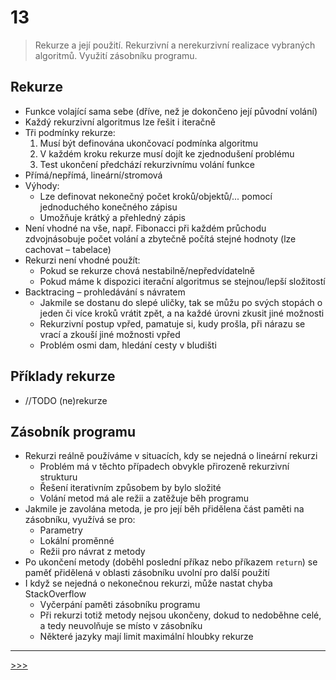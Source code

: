 # 13

> Rekurze a její použití. Rekurzivní a nerekurzivní realizace vybraných algoritmů. Využití zásobníku programu.

## Rekurze

* Funkce volající sama sebe (dříve, než je dokončeno její původní volání)
* Každý rekurzivní algoritmus lze řešit i iteračně
* Tři podmínky rekurze:
  1. Musí být definována ukončovací podmínka algoritmu
  2. V každém kroku rekurze musí dojít ke zjednodušení problému
  3. Test ukončení předchází rekurzivnímu volání funkce
* Přímá/nepřímá, lineární/stromová
* Výhody:
  * Lze definovat nekonečný počet kroků/objektů/... pomocí jednoduchého konečného zápisu
  * Umožňuje krátký a přehledný zápis
* Není vhodné na vše, např. Fibonacci při každém průchodu zdvojnásobuje počet volání a zbytečně počítá stejné hodnoty (lze cachovat – tabelace)
* Rekurzi není vhodné použít:
  * Pokud se rekurze chová nestabilně/nepředvídatelně
  * Pokud máme k dispozici iterační algoritmus se stejnou/lepší složitostí
* Backtracing – prohledávání s návratem
  * Jakmile se dostanu do slepé uličky, tak se můžu po svých stopách o jeden či více kroků vrátit zpět, a na každé úrovni zkusit jiné možnosti
  * Rekurzivní postup vpřed, pamatuje si, kudy prošla, při nárazu se vrací a zkouší jiné možnosti vpřed
  * Problém osmi dam, hledání cesty v bludišti

## Příklady rekurze

* //TODO (ne)rekurze

## Zásobník programu

* Rekurzi reálně používáme v situacích, kdy se nejedná o lineární rekurzi
  * Problém má v těchto případech obvykle přirozeně rekurzivní strukturu
  * Řešení iterativním způsobem by bylo složité
  * Volání metod má ale režii a zatěžuje běh programu
* Jakmile je zavolána metoda, je pro její běh přidělena část paměti na zásobníku, využívá se pro:
  * Parametry
  * Lokální proměnné
  * Režii pro návrat z metody
* Po ukončení metody (doběhl poslední příkaz nebo příkazem `return`) se paměť přidělená v oblasti zásobníku uvolní pro další použití
* I když se nejedná o nekonečnou rekurzi, může nastat chyba StackOverflow
  * Vyčerpání paměti zásobníku programu
  * Při rekurzi totiž metody nejsou ukončeny, dokud to nedoběhne celé, a tedy neuvolňuje se místo v zásobníku
  * Některé jazyky mají limit maximální hloubky rekurze

---
[>>>](./14.MD)
